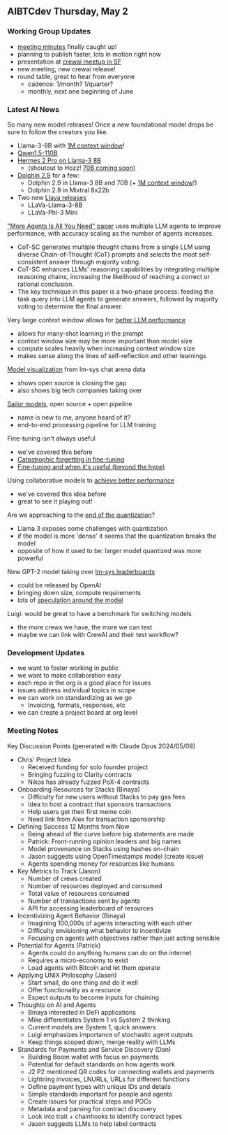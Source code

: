 ## AIBTCdev Thursday, May 2

### Working Group Updates

- [meeting minutes](https://github.com/orgs/stacks-network/discussions/534) finally caught up!
- planning to publish faster, lots in motion right now
- presentation at [crewai meetup in SF](https://twitter.com/joaomdmoura/status/1783718120495939862)
- new meeting, new crewai release!
- round table, great to hear from everyone
  - cadence: 1/month? 1/quarter?
  - monthly, next one beginning of June

### Latest AI News

So many new model releases! Once a new foundational model drops be sure to follow the creators you like.

- Llama-3-8B with [1M context window](https://twitter.com/BrianRoemmele/status/1785052732174594479)!
- [Qwen1.5-110B](https://x.com/JustinLin610/status/1785565292518678830)
- [Hermes 2 Pro on Llama-3 8B](https://twitter.com/NousResearch/status/1785779313826308096)
  - (shoutout to Hozz! [70B coming soon)](https://x.com/Teknium1/status/1785785368362848292)
- [Dolphin 2.9](https://huggingface.co/cognitivecomputations) for a few:
  - Dolphin 2.9 in Llama-3 8B and 70B (+ [1M context window](https://twitter.com/erhartford/status/1785435637375750349)!)
  - Dolphin 2.9 in Mixtral 8x22b
- Two new [Llava releases](https://x.com/Gradio/status/1785267410812989920)
  - LLaVa-Llama-3-8B
  - LLaVa-Phi-3 Mini

["More Agents Is All You Need" paper](https://x.com/rohanpaul_ai/status/1785648256493535743) uses multiple LLM agents to improve performance, with accuracy scaling as the number of agents increases.

- CoT-SC generates multiple thought chains from a single LLM using diverse Chain-of-Thought (CoT) prompts and selects the most self-consistent answer through majority voting.
- CoT-SC enhances LLMs' reasoning capabilities by integrating multiple reasoning chains, increasing the likelihood of reaching a correct or rational conclusion.
- The key technique in this paper is a two-phase process: feeding the task query into LLM agents to generate answers, followed by majority voting to determine the final answer.

Very large context window allows for [better LLM performance](https://x.com/emollick/status/1784057905953624462)

- allows for many-shot learning in the prompt
- context window size may be more important than model size
- compute scales heavily when increasing context window size
- makes sense along the lines of self-reflection and other learnings

[Model visualization](https://twitter.com/jannchie/status/1784621770018058651) from lm-sys chat arena data

- shows open source is closing the gap
- also shows big tech companies taking over

[Sailor models](https://twitter.com/sivil_taram/status/1785665722963894740), open source + open pipeline

- name is new to me, anyone heard of it?
- end-to-end processing pipeline for LLM training

Fine-tuning isn't always useful

- we've covered this before
- [Catastrophic forgetting in fine-tuning](https://x.com/rohanpaul_ai/status/1783829588436504924)
- [Fine-tuning and when it's useful (beyond the hype)](https://x.com/itsandrewgao/status/1784681712234143862)

Using collaborative models to [achieve better performance](https://x.com/IntuitMachine/status/1785978124485759111)

- we've covered this idea before
- great to see it playing out!

Are we approaching to the [end of the quantization](https://www.reddit.com/r/LocalLLaMA/comments/1cci5w6/quantizing_llama_3_8b_seems_more_harmful_compared/)?

- Llama 3 exposes some challenges with quantization
- if the model is more 'dense' it seems that the quantization breaks the model
- opposite of how it used to be: larger model quantized was more powerful

New GPT-2 model taking over [lm-sys leaderboards](https://twitter.com/AiBreakfast/status/1785315978655494287)

- could be released by OpenAI
- bringing down size, compute requirements
- lots of [speculation around the model](https://twitter.com/itsandrewgao/status/1785013026636357942)

Luigi: would be great to have a benchmark for switching models

- the more crews we have, the more we can test
- maybe we can link with CrewAI and their test workflow?

### Development Updates

- we want to foster working in public
- we want to make collaboration easy
- each repo in the org is a good place for issues
- issues address individual topics in scope
- we can work on standardizing as we go
  - Invoicing, formats, responses, etc
- we can create a project board at org level

### Meeting Notes

Key Discussion Points
(generated with Claude Opus 2024/05/09)

- Chris' Project Idea
  - Received funding for solo founder project
  - Bringing fuzzing to Clarity contracts
  - Nikos has already fuzzed PoX-4 contracts
- Onboarding Resources for Stacks (Binaya)
  - Difficulty for new users without Stacks to pay gas fees
  - Idea to host a contract that sponsors transactions
  - Help users get their first meme coin
  - Need link from Alex for transaction sponsorship
- Defining Success 12 Months from Now
  - Being ahead of the curve before big statements are made
  - Patrick: Front-running opinion leaders and big names
  - Model provenance on Stacks using hashes on-chain
  - Jason suggests using OpenTimestamps model (create issue)
  - Agents spending money for resources like humans
- Key Metrics to Track (Jason)
  - Number of crews created
  - Number of resources deployed and consumed
  - Total value of resources consumed
  - Number of transactions sent by agents
  - API for accessing leaderboard of resources
- Incentivizing Agent Behavior (Binaya)
  - Imagining 100,000s of agents interacting with each other
  - Difficulty envisioning what behavior to incentivize
  - Focusing on agents with objectives rather than just acting sensible
- Potential for Agents (Patrick)
  - Agents could do anything humans can do on the internet
  - Requires a micro-economy to exist
  - Load agents with Bitcoin and let them operate
- Applying UNIX Philosophy (Jason)
  - Start small, do one thing and do it well
  - Offer functionality as a resource
  - Expect outputs to become inputs for chaining
- Thoughts on AI and Agents
  - Binaya interested in DeFi applications
  - Mike differentiates System 1 vs System 2 thinking
  - Current models are System 1, quick answers
  - Luigi emphasizes importance of stochastic agent outputs
  - Keep things scoped down, merge reality with LLMs
- Standards for Payments and Service Discovery (Dan)
  - Building Boom wallet with focus on payments
  - Potential for default standards on how agents work
  - J2 P2 mentioned QR codes for connecting wallets and payments
  - Lightning invoices, LNURLs, URLs for different functions
  - Define payment types with unique IDs and details
  - Simple standards important for people and agents
  - Create issues for practical steps and POCs
  - Metadata and parsing for contract discovery
  - Look into trait + chainhooks to identify contract types
  - Jason suggests LLMs to help label contracts
